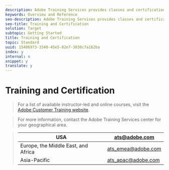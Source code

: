 ```yaml
---
description: Adobe Training Services provides classes and certifications.
keywords: Overview and Reference
seo-description: Adobe Training Services provides classes and certifications.
seo-title: Training and Certification
solution: Target
subtopic: Getting Started
title: Training and Certification
topic: Standard
uuid: 15486973-3340-45e5-82e7-3030c7a162ba
index: y
internal: n
snippet: y
translate: y
---
```


# Training and Certification


>For a list of available instructor-led and online courses, visit the [ Adobe Customer Training website](http://training.adobe.com/training/courses.html#solution=adobeTarget). 

>For more information, contact the Adobe Training Services center for your geographical area. 



>|  USA  | [ ats@adobe.com](mailto:ats@adobe.com)  |
>|---|---|
>|  Europe, the Middle East, and Africa  | [ ats_emea@adobe.com](mailto:ats_emea@adobe.com)  |
>|  Asia-Pacific  | [ ats_apac@adobe.com](mailto:ats_apac@adobe.com)  |

